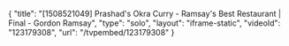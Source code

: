 {
    "title": "[1508521049] Prashad's Okra Curry - Ramsay's Best Restaurant | Final - Gordon Ramsay",
    "type": "solo",
    "layout": "iframe-static",
    "videoId": "123179308",
    "url": "\/tvpembed\/123179308"
}
